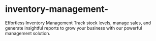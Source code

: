 # inventory-management-
Effortless Inventory Management Track stock levels, manage sales, and generate insightful reports to grow your business with our powerful management solution.
